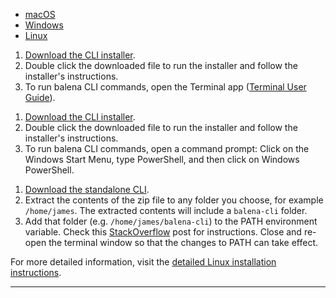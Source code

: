 <div>
  <ul class="nav nav-tabs" role="tablist">
    <li role="presentation"><a id="cli-osx-tab" href="#cli-osx" aria-controls="cli-osx" role="tab" data-toggle="tab">macOS</a></li>
    <li role="presentation"><a id="cli-windows-tab" href="#cli-windows" aria-controls="cli-windows" role="tab" data-toggle="tab">Windows</a></li>
    <li role="presentation"><a id="cli-linux-tab" href="#cli-linux" aria-controls="cli-linux" role="tab" data-toggle="tab">Linux</a></li>
  </ul>
  <div class="tab-content">
    <div role="tabpanel" class="tab-pane" id="cli-osx">
      <p>
        <ol>
          <li>
            <a href="" class="cli-download-link">Download the CLI installer</a>.
          </li>
          <li>
            Double click the downloaded file to run the installer and follow the installer's instructions.
          </li>
          <li>
            To run balena CLI commands, open the Terminal app (<a href="https://support.apple.com/en-gb/guide/terminal/apd5265185d-f365-44cb-8b09-71a064a42125/mac" target="_blank">Terminal User Guide</a>).
          </li>
        </ol>
      </p>
	  </div>
    <div role="tabpanel" class="tab-pane" id="cli-windows">
      <p>
        <ol>
          <li>
            <a href="" class="cli-download-link">Download the CLI installer</a>.
          </li>
          <li>
            Double click the downloaded file to run the installer and follow the installer's instructions.
          </li>
          <li>
            To run balena CLI commands, open a command prompt: Click on the Windows Start Menu, type PowerShell, and then click on Windows PowerShell.
          </li>
        </ol>
      </p>
    </div>
    <div role="tabpanel" class="tab-pane" id="cli-linux">
      <p>
        <ol>
          <li>
             <a href="" class="cli-download-link">Download the standalone CLI</a>.
          </li>
          <li>
            Extract the contents of the zip file to any folder you choose, for example <code>/home/james</code>. The extracted contents will include a <code>balena-cli</code> folder.
          </li>
          <li>
            Add that folder (e.g. <code>/home/james/balena-cli</code>) to the PATH environment variable. Check this <a href="https://stackoverflow.com/questions/14637979/how-to-permanently-set-path-on-linux-unix" target="_blank">StackOverflow</a> post for instructions. Close and re-open the terminal window so that the changes to PATH can take effect.
          </li>
        </ol>
      </p>
      <p>
        For more detailed information, visit the <a href="https://github.com/balena-io/balena-cli/blob/master/INSTALL-LINUX.md" target="_blank">detailed Linux installation instructions</a>. 
      </p>
    </div>
  </div>
</div>
<script type="text/javascript">
  window.addEventListener('load', function () {
    var appVersion = navigator.appVersion
    jQuery('#cli-osx-tab').tab('show') // initiate the first tab, not sure why you have to do this.
    if (appVersion.indexOf('Mac')!== -1) {
      jQuery('#cli-osx-tab').tab('show')
    }
    if (appVersion.indexOf('Win')!== -1) {
      jQuery('#cli-windows-tab').tab('show')
    }
    if (appVersion.indexOf('Linux')!== -1 || appVersion.indexOf('X11')!== -1) {
      jQuery('#cli-linux-tab').tab('show')
    }
    jQuery.getJSON('https://api.github.com/repos/balena-io/balena-cli/releases/latest', function (results) {
      var baseDownloadString = `https://github.com/balena-io/balena-cli/releases/download/${results.tag_name}/balena-cli-${results.tag_name}`
      jQuery('#cli-osx .cli-download-link').attr('href', `${baseDownloadString}-macOS-x64-installer.pkg`)
      jQuery('#cli-windows .cli-download-link').attr('href', `${baseDownloadString}-windows-x64-installer.exe`)
      jQuery('#cli-linux .cli-download-link').attr('href', `${baseDownloadString}-linux-x64-standalone.zip`)
    })
  })
</script>

<hr />
